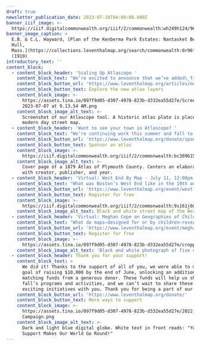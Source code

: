 ```yaml
---
draft: true
newsletter_publication_date: 2023-07-10T04:00:00.000Z
banner_iiif_image: >-
  https://iiif.digitalcommonwealth.org/iiif/2/commonwealth:wh249h124/960,3164,7603,2521/2000,/0/default.jpg
banner_image_caption: >
  E.B. & C.L. Hayward, [Plan of the Kenberma Park Estates: Nantasket Beach,
  Hull,
  Mass.](https://collections.leventhalmap.org/search/commonwealth:0r96fn51x)
  (1910)
introductory_text: ''
content_block:
  - content_block_header: 'Scaling Up Atlascope '
    content_block_text: "We’re excited to announce that we’ve added\_five new atlas layers to Atlascope, extending coverage to Dover, Hull, and Lynn! Urban atlases are excellent snapshots of the historic geographies of cities, showing an impressive level of detail for streets, buildings, and neighborhoods. Beyond that, these atlases provide jumping-off points for telling new stories about the world around us. Check out this small selection of the kinds of stories you can find in the latest Atlascope layers.\n"
    content_block_button_url: 'https://www.leventhalmap.org/articles/new-layers-in-atlascope/'
    content_block_button_text: Explore the new atlas layers
    content_block_image: >-
      https://assets.tina.io/097f9d05-d307-4978-823b-d332ea55d27e/Screen Shot
      2023-07-07 at 9.13.54 AM.png
    content_block_image_alt_text: >-
      Screenshot of our Atlascope tool. A historic atlas plate is placed atop a
      modern day street map. 
  - content_block_header: 'Want to see your town in Atlascope? '
    content_block_text: "We’re continuing work this summer and fall to add dozens more Massachusetts towns to Atlascope. However,\_we need help from you and your communities to make this happen.\_Transforming a single town atlas from printed pages into a modern, computer-readable web-layer is\_[both costly and time-consuming](https://www.leventhalmap.org/articles/atlascope-explained-looking-between-the-cracks/), taking dozens of hours of skilled staff labor. If you’d like to see your town in Atlascope, and you know institutions, groups, or community members who’d like to help gather the funding to support this, please visit\_[this page](https://www.leventhalmap.org/donate/sponsor-an-atlas/)\_for more information, or reach out directly to our\_[Development Coordinator, Rachel Sharer](https://www.leventhalmap.org/about/people/rachel-sharer/).\n"
    content_block_button_url: 'https://www.leventhalmap.org/donate/sponsor-an-atlas/'
    content_block_button_text: Sponsor an atlas
    content_block_image: >-
      https://iiif.digitalcommonwealth.org/iiif/2/commonwealth:bc389615x/321,248,3914,4829/1200,/0/default.jpg
    content_block_image_alt_text: >-
      Cover page of a 1879 Atlas of Plymouth County. Centers an elaborate title
      with creator, publisher, and year. 
  - content_block_header: 'Virtual: West End By Map · July 11, 12:00pm ET'
    content_block_text: "What was Boston’s West End like in the 19th and 20th centuries? What schools and churches were around? Were any industries based in the area? Join the Leventhal Map & Education Center with the\_[West End Museum](https://thewestendmuseum.org/)\_and\_[West End Branch Library](https://www.bpl.org/locations/west-end/)\_for a virtual deep dive into the historical geography of the area. Come learn about how the community has changed over time, and discover how to research the history of your own house and neighborhood. This talk is free and open to the public. It will broadcast live to our\_[Facebook page](https://www.facebook.com/bplmaps)\_and\_[YouTube channel](https://www.youtube.com/@LeventhalMapEducationCenter).\n"
    content_block_button_url: 'https://www.leventhalmap.org/event/west-end-by-map2/'
    content_block_button_text: Register for free
    content_block_image: >-
      https://iiif.digitalcommonwealth.org/iiif/2/commonwealth:9s161j60r/1662,381,1508,1739/2000,/0/default.jpg
    content_block_image_alt_text: Black and white street map of the West End in Boston.
  - content_block_header: 'Virtual: Meghan Cope on Geographies of Childhood · July 25, 12:00pm ET'
    content_block_text: "What do maps—designed for or by children—reveal about the conditions, spaces, and places of childhood? What insights can be gained about the historical geographies of childhood from primary source material? Join us on Tuesday, July 25 at 12:00PM EDT with\_Meghan Cope\_for a virtual talk on the conditions and experiences of childhood in early twentieth century New England. This talk is free and open to the public.\_It will broadcast live to our\_[Facebook page](https://www.facebook.com/bplmaps)\_and\_[YouTube channel](https://www.youtube.com/@LeventhalMapEducationCenter).\n"
    content_block_button_url: 'https://www.leventhalmap.org/event/meghan-cope-geographies-of-childhood/'
    content_block_button_text: Register for free
    content_block_image: >-
      https://assets.tina.io/097f9d05-d307-4978-823b-d332ea55d27e/cropped-playground2.jpeg
    content_block_image_alt_text: 'Black and white photograph of five children swinging on a maypole. '
  - content_block_header: Thank you for your support!
    content_block_text: >
      We did it! Thanks to the support of all of you, we were able to meet our
      goal of raising $10,000 by the end of June, unlocking an additional 10k in
      matching funds from a generous donor. These funds will help us shape our
      fall’s programs and activities, and we can’t wait to share these new and
      exciting initiatives with you. Thank you for being a part of our world.
    content_block_button_url: 'https://www.leventhalmap.org/donate/'
    content_block_button_text: More ways to support
    content_block_image: >-
      https://assets.tina.io/097f9d05-d307-4978-823b-d332ea55d27e/2022 Year-End
      Campaign.png
    content_block_image_alt_text: >-
      Dark and light blue digital globe. White text in front reads: "Your
      Support Makes Our World Go Round!"
---
```





















